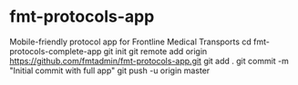 # fmt-protocols-app
Mobile-friendly protocol app for Frontline Medical Transports
cd fmt-protocols-complete-app
git init
git remote add origin https://github.com/fmtadmin/fmt-protocols-app.git
git add .
git commit -m "Initial commit with full app"
git push -u origin master
